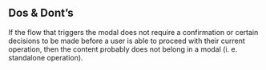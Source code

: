 ## Dos & Dont’s

If the flow that triggers the modal does not require a confirmation or certain decisions to be made before a user is able to proceed with their current operation, then the content probably does not belong in a modal (i. e. standalone operation).

